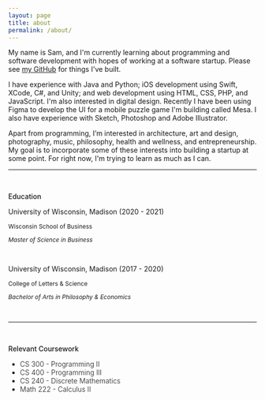 ```yaml
---
layout: page
title: about
permalink: /about/
---
```


My name is Sam, and I'm currently learning about programming and software development with hopes of working at a software startup. Please see <a href="https://github.com/samwessley">my GitHub</a> for things I've built.

I have experience with Java and Python; iOS development using Swift, XCode, C#, and Unity; and web development using HTML, CSS, PHP, and JavaScript. I'm also interested in digital design. Recently I have been using Figma to develop the UI for a mobile puzzle game I'm building called Mesa. I also have experience with Sketch, Photoshop and Adobe Illustrator.

Apart from programming, I’m interested in architecture, art and design, photography, music, philosophy, health and wellness, and entrepreneurship. My goal is to incorporate some of these interests into building a startup at some point. For right now, I'm trying to learn as much as I can.


---

<br>

<div class="education">
    <p style="font-weight:500">Education</p>
    <p>University of Wisconsin, Madison (2020 - 2021)</p>
    <p style="font-size: 12px">Wisconsin School of Business</p>
    <p style="font-size: 12px; font-style: italic">Master of Science in Business</p>
    <br>
    <p>University of Wisconsin, Madison (2017 - 2020)</p>
    <p style="font-size: 12px">College of Letters & Science</p>
    <p style="font-size: 12px; font-style: italic">Bachelor of Arts in Philosophy & Economics</p>
</div>

<br>

--- 

<br>

<div class="relevant-coursework">
    <p style="font-weight:500">Relevant Coursework</p>
    <ul>
        <li style="font-weight: 300">CS 300 - Programming II</li>
        <li style="font-weight: 300">CS 400 - Programming III</li>
        <li style="font-weight: 300">CS 240 - Discrete Mathematics</li>
        <li style="font-weight: 300">Math 222 - Calculus II</li>
    </ul>
</div>

